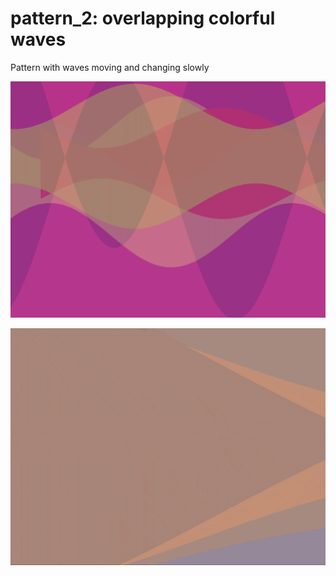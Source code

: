 # pattern_2: overlapping colorful waves

Pattern with waves moving and changing slowly

![pattern_2 screenshot](/screenshots/pattern_2.png)

![pattern_2 gif](/screenshots/pattern_2_compressed.gif)
